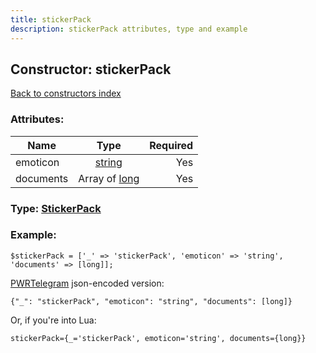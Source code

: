 ```yaml
---
title: stickerPack
description: stickerPack attributes, type and example
---
```

## Constructor: stickerPack  
[Back to constructors index](index.md)



### Attributes:

| Name     |    Type       | Required |
|----------|:-------------:|---------:|
|emoticon|[string](../types/string.md) | Yes|
|documents|Array of [long](../types/long.md) | Yes|



### Type: [StickerPack](../types/StickerPack.md)


### Example:

```
$stickerPack = ['_' => 'stickerPack', 'emoticon' => 'string', 'documents' => [long]];
```  

[PWRTelegram](https://pwrtelegram.xyz) json-encoded version:

```
{"_": "stickerPack", "emoticon": "string", "documents": [long]}
```


Or, if you're into Lua:  


```
stickerPack={_='stickerPack', emoticon='string', documents={long}}

```


